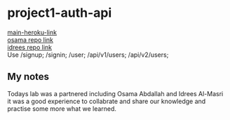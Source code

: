 # project1-auth-api

[main-heroku-link](https://idrees-osama-project1-auth-api.herokuapp.com/)  
[osama repo link](https://github.com/osama-abdallah/project1-auth-api)  
[idrees repo link](https://github.com/idreesalmasri/project1-auth-api)  
Use /signup;   /signin;   /user;   /api/v1/users;   /api/v2/users;
## My notes

Todays lab was a partnered including Osama Abdallah and Idrees Al-Masri it was a good experience to collabrate and share our knowledge and practise some more what we learned.
